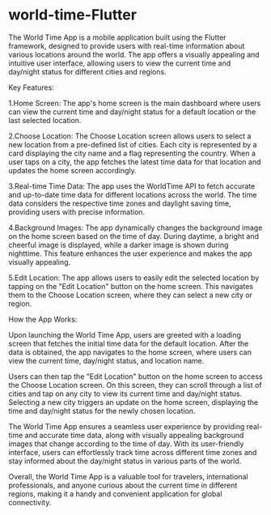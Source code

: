 # world-time-Flutter
The World Time App is a mobile application built using the Flutter framework, designed to provide users with real-time information about various locations around the world. The app offers a visually appealing and intuitive user interface, allowing users to view the current time and day/night status for different cities and regions.

Key Features:

1.Home Screen: The app's home screen is the main dashboard where users can view the current time and day/night status for a default location or the last selected location.

2.Choose Location: The Choose Location screen allows users to select a new location from a pre-defined list of cities. Each city is represented by a card displaying the city name and a flag representing the country. When a user taps on a city, the app fetches the latest time data for that location and updates the home screen accordingly.

3.Real-time Time Data: The app uses the WorldTime API to fetch accurate and up-to-date time data for different locations across the world. The time data considers the respective time zones and daylight saving time, providing users with precise information.

4.Background Images: The app dynamically changes the background image on the home screen based on the time of day. During daytime, a bright and cheerful image is displayed, while a darker image is shown during nighttime. This feature enhances the user experience and makes the app visually appealing.

5.Edit Location: The app allows users to easily edit the selected location by tapping on the "Edit Location" button on the home screen. This navigates them to the Choose Location screen, where they can select a new city or region.

How the App Works:

Upon launching the World Time App, users are greeted with a loading screen that fetches the initial time data for the default location. After the data is obtained, the app navigates to the home screen, where users can view the current time, day/night status, and location name.

Users can then tap the "Edit Location" button on the home screen to access the Choose Location screen. On this screen, they can scroll through a list of cities and tap on any city to view its current time and day/night status. Selecting a new city triggers an update on the home screen, displaying the time and day/night status for the newly chosen location.

The World Time App ensures a seamless user experience by providing real-time and accurate time data, along with visually appealing background images that change according to the time of day. With its user-friendly interface, users can effortlessly track time across different time zones and stay informed about the day/night status in various parts of the world.

Overall, the World Time App is a valuable tool for travelers, international professionals, and anyone curious about the current time in different regions, making it a handy and convenient application for global connectivity.
